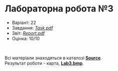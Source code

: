# Лабораторна робота №3

- Варіант: 22
- Завдання: [*Task.pdf*](Task.pdf)
- Звіт: [*Report.pdf*](Report.pdf)
- Оцінка: 10/10

<br>

Всі матеріали знаходяться в каталозі [**Source**](Source/). <br>
Результат роботи - карта, [**Lab3.bmp**](Lab3.bmp).